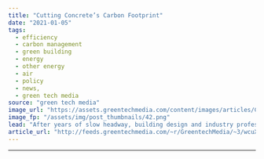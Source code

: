 ```yaml
---
title: "Cutting Concrete’s Carbon Footprint"
date: "2021-01-05"
tags: 
  - efficiency
  - carbon management
  - green building
  - energy
  - other energy
  - air
  - policy
  - news,
  - green tech media
source: "green tech media"
image_url: "https://assets.greentechmedia.com/content/images/articles/Cement_plant_XL.jpg"
image_fp: "/assets/img/post_thumbnails/42.png"
lead: "After years of slow headway, building design and industry professionals say sharp reductions in the climate impact of concrete are possible now. That is significant because cement, the critical glue that holds concrete together, is so carbon-intensiv ..."
article_url: "http://feeds.greentechmedia.com/~r/GreentechMedia/~3/wcuXvCdAuFY/cutting-concretes-carbon-footprint"
---
```


---
